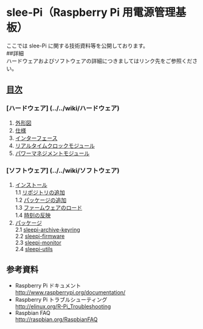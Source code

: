 # slee-Pi（Raspberry Pi 用電源管理基板）  
ここでは slee-Pi に関する技術資料等を公開しております。  
##詳細  
ハードウェアおよびソフトウェアの詳細につきましてはリンク先をご参照ください。  
## [目次](../../wiki)  
### [ハードウェア] (../../wiki/ハードウェア) 
1. [外形図](../../wiki/%E3%83%8F%E3%83%BC%E3%83%89%E3%82%A6%E3%82%A7%E3%82%A2#1-%E5%A4%96%E5%BD%A2%E5%9B%B3)  
2. [仕様](../../wiki/%E3%83%8F%E3%83%BC%E3%83%89%E3%82%A6%E3%82%A7%E3%82%A2#2-%E4%BB%95%E6%A7%98)  
3. [インターフェース](../../wiki/%E3%83%8F%E3%83%BC%E3%83%89%E3%82%A6%E3%82%A7%E3%82%A2#3-%E3%82%A4%E3%83%B3%E3%82%BF%E3%83%BC%E3%83%95%E3%82%A7%E3%83%BC%E3%82%B9)  
4. [リアルタイムクロックモジュール](../../wiki/%E3%83%8F%E3%83%BC%E3%83%89%E3%82%A6%E3%82%A7%E3%82%A2#4-%E3%83%AA%E3%82%A2%E3%83%AB%E3%82%BF%E3%82%A4%E3%83%A0%E3%82%AF%E3%83%AD%E3%83%83%E3%82%AF%E3%83%A2%E3%82%B8%E3%83%A5%E3%83%BC%E3%83%AB)  
5. [パワーマネジメントモジュール](../../wiki/%E3%83%8F%E3%83%BC%E3%83%89%E3%82%A6%E3%82%A7%E3%82%A2#5-%E3%83%91%E3%83%AF%E3%83%BC%E3%83%9E%E3%83%8D%E3%82%B8%E3%83%A1%E3%83%B3%E3%83%88%E3%83%A2%E3%82%B8%E3%83%A5%E3%83%BC%E3%83%AB)  

### [ソフトウェア] (../../wiki/ソフトウェア)  
1. [インストール](../../wiki/ソフトウェア#1-%E3%82%A4%E3%83%B3%E3%82%B9%E3%83%88%E3%83%BC%E3%83%AB)  
  1.1 [リポジトリの追加](../../wiki/ソフトウェア#11-%E3%83%AA%E3%83%9D%E3%82%B8%E3%83%88%E3%83%AA%E3%81%AE%E8%BF%BD%E5%8A%A0)  
  1.2 [パッケージの追加](../../wiki/ソフトウェア#12-%E3%83%91%E3%83%83%E3%82%B1%E3%83%BC%E3%82%B8%E3%81%AE%E8%BF%BD%E5%8A%A0)  
  1.3 [ファームウェアのロード](../../wiki/ソフトウェア#13-%E3%83%95%E3%82%A1%E3%83%BC%E3%83%A0%E3%82%A6%E3%82%A7%E3%82%A2%E3%81%AE%E3%83%AD%E3%83%BC%E3%83%89)  
  1.4 [時刻の反映](../../wiki/ソフトウェア#14-%E6%99%82%E5%88%BB%E3%81%AE%E5%8F%8D%E6%98%A0)  
2. [パッケージ](../../wiki/ソフトウェア#2-%E3%83%91%E3%83%83%E3%82%B1%E3%83%BC%E3%82%B8)  
  2.1 [sleepi-archive-keyring](../../../sleepi-archive-keyring)  
  2.2 [sleepi-firmware](../../../sleepi-firmware)  
  2.3 [sleepi-monitor](../../../sleepi-monitor)  
  2.4 [sleepi-utils](../../../sleepi-utils)  

## 参考資料  
 + Raspberry Pi ドキュメント  
   http://www.raspberrypi.org/documentation/  
 + Raspberry Pi トラブルシューティング  
   http://elinux.org/R-Pi_Troubleshooting  
 + Raspbian FAQ  
   http://raspbian.org/RaspbianFAQ  


